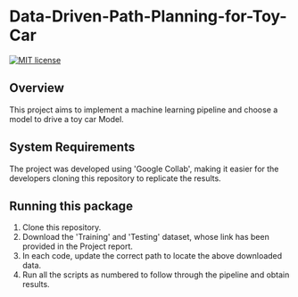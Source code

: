 # Data-Driven-Path-Planning-for-Toy-Car

[![MIT license](https://img.shields.io/badge/License-MIT-blue.svg)](https://lbesson.mit-license.org/)

## Overview

This project aims to implement a machine learning pipeline and choose a model to drive a toy car Model.

## System Requirements

The project was developed using 'Google Collab', making it easier for the developers cloning this repository to replicate the results.

## Running this package

1. Clone this repository.
2. Download the 'Training' and 'Testing' dataset, whose link has been provided in the Project report.
3. In each code, update the correct path to locate the above downloaded data.
4. Run all the scripts as numbered to follow through the pipeline and obtain results.
